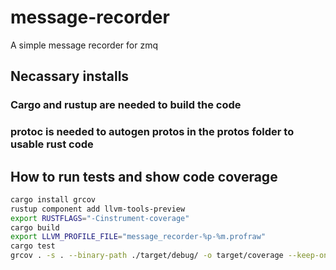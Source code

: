 # message-recorder
A simple message recorder for zmq

## Necassary installs

### Cargo and rustup are needed to build the code
### protoc is needed to autogen protos in the protos folder to usable rust code

## How to run tests and show code coverage

``` bash
cargo install grcov
rustup component add llvm-tools-preview
export RUSTFLAGS="-Cinstrument-coverage"
cargo build
export LLVM_PROFILE_FILE="message_recorder-%p-%m.profraw"
cargo test
grcov . -s . --binary-path ./target/debug/ -o target/coverage --keep-only 'src/*' --output-types html,cobertura
```